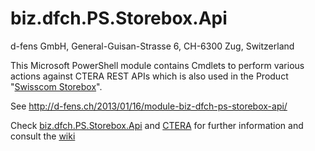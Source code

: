 biz.dfch.PS.Storebox.Api
==============================

d-fens GmbH, General-Guisan-Strasse 6, CH-6300 Zug, Switzerland

This Microsoft PowerShell module contains Cmdlets to perform various actions against CTERA REST APIs which is also used in the Product "[Swisscom Storebox](http://www.swisscom.ch/storebox)".

See http://d-fens.ch/2013/01/16/module-biz-dfch-ps-storebox-api/

Check [biz.dfch.PS.Storebox.Api](http://d-fens.ch/tag/biz-dfch-ps-storebox-api/) and [CTERA](http://d-fens.ch/tag/ctera/) for further information and consult the [wiki](/dfch/biz.dfch.PS.Storebox.Api/wiki)
